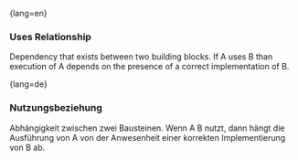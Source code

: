{lang=en}
### Uses Relationship

Dependency that exists between two building blocks.
If A uses B than execution of A depends on the
presence of a correct implementation of B.


{lang=de}
### Nutzungsbeziehung

Abhängigkeit zwischen zwei Bausteinen. Wenn A B nutzt, dann hängt die
Ausführung von A von der Anwesenheit einer
korrekten Implementierung von B ab.

